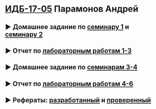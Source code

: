 # [ИДБ-17-05](https://github.com/stankin/design-part-1/wiki/list-idb-17-05) Парамонов Андрей

## ► Домашнее задание по [семинару 1](https://github.com/stankin/design-part-1/wiki/sem1#%D0%98%D0%94%D0%91-17-05) и [семинару 2](https://github.com/stankin/design-part-1/wiki/sem2#%D0%98%D0%94%D0%91-17-05)

## ► Отчет по [лабораторным работам 1-3](https://github.com/aeprmnv/aeprmnv.github.io/wiki/Lab-1-3)

## ► Домашнее задание по [семинарам 3-4](https://github.com/aeprmnv/aeprmnv.github.io/wiki/%D0%94%D0%B5%D0%BB%D0%BE%D0%B2%D0%B0%D1%8F-%D0%B8%D0%B3%D1%80%D0%B0)

## ► Отчет по [лабораторным работам 4-6](https://github.com/aeprmnv/aeprmnv.github.io/wiki/Labs-4-6)

## ► Рефераты: [разработанный](https://github.com/stankin/design-part-1/wiki/exam15-1) и [проверенный](https://github.com/stankin/design-part-1/wiki/exam01-6)


